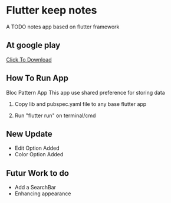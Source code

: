 # Flutter keep notes

A TODO notes app based on flutter framework

## At google play

[Click To Download](https://bit.ly/2FziJP7)

## How To Run App
Bloc Pattern App
This app use shared preference for storing data

 1. Copy lib and pubspec.yaml file to any base flutter app

 1. Run "flutter run" on terminal/cmd

## New Update
- Edit Option Added
- Color Option Added

## Futur Work to do
- Add a SearchBar
- Enhancing appearance